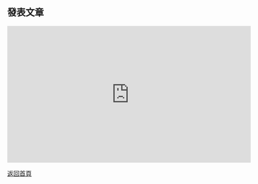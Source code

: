 ## 發表文章

<div align="center">
<iframe width="560" height="315" src="https://www.youtube.com/embed/N9KayBNIAe8" frameborder="0" allow="accelerometer; autoplay; encrypted-media; gyroscope; picture-in-picture" allowfullscreen></iframe>
</div>  
  
[返回首頁](https://kimieno.github.io/android.pitt) 